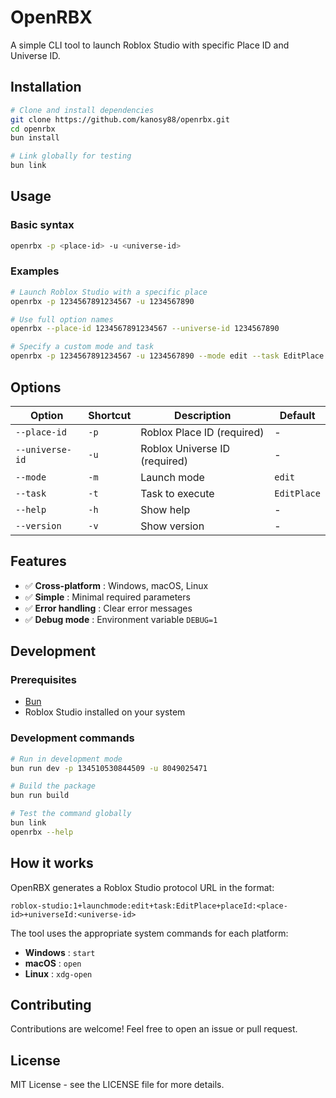 # OpenRBX

A simple CLI tool to launch Roblox Studio with specific Place ID and Universe ID.

## Installation

```bash
# Clone and install dependencies
git clone https://github.com/kanosy88/openrbx.git
cd openrbx
bun install

# Link globally for testing
bun link
```

## Usage

### Basic syntax

```bash
openrbx -p <place-id> -u <universe-id>
```

### Examples

```bash
# Launch Roblox Studio with a specific place
openrbx -p 1234567891234567 -u 1234567890

# Use full option names
openrbx --place-id 1234567891234567 --universe-id 1234567890

# Specify a custom mode and task
openrbx -p 1234567891234567 -u 1234567890 --mode edit --task EditPlace
```

## Options

| Option          | Shortcut | Description                   | Default     |
| --------------- | -------- | ----------------------------- | ----------- |
| `--place-id`    | `-p`     | Roblox Place ID (required)    | -           |
| `--universe-id` | `-u`     | Roblox Universe ID (required) | -           |
| `--mode`        | `-m`     | Launch mode                   | `edit`      |
| `--task`        | `-t`     | Task to execute               | `EditPlace` |
| `--help`        | `-h`     | Show help                     | -           |
| `--version`     | `-v`     | Show version                  | -           |

## Features

-   ✅ **Cross-platform** : Windows, macOS, Linux
-   ✅ **Simple** : Minimal required parameters
-   ✅ **Error handling** : Clear error messages
-   ✅ **Debug mode** : Environment variable `DEBUG=1`

## Development

### Prerequisites

-   [Bun](https://bun.sh/)
-   Roblox Studio installed on your system

### Development commands

```bash
# Run in development mode
bun run dev -p 134510530844509 -u 8049025471

# Build the package
bun run build

# Test the command globally
bun link
openrbx --help
```

## How it works

OpenRBX generates a Roblox Studio protocol URL in the format:

```
roblox-studio:1+launchmode:edit+task:EditPlace+placeId:<place-id>+universeId:<universe-id>
```

The tool uses the appropriate system commands for each platform:

-   **Windows** : `start`
-   **macOS** : `open`
-   **Linux** : `xdg-open`

## Contributing

Contributions are welcome! Feel free to open an issue or pull request.

## License

MIT License - see the LICENSE file for more details.

